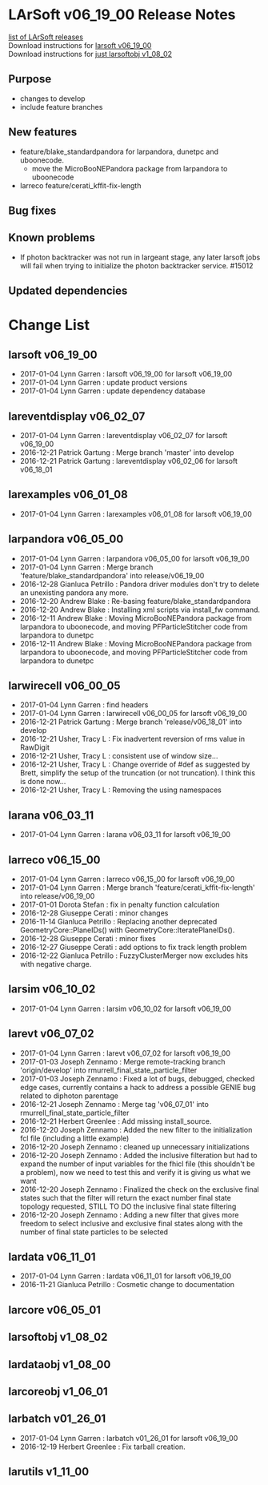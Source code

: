 # LArSoft v06_19_00 Release Notes



[list of LArSoft releases](LArSoft_release_list)  
Download instructions for [larsoft v06_19_00](https://scisoft.fnal.gov/scisoft/bundles/larsoft/v06_19_00/larsoft-v06_19_00.html)  
Download instructions for [just larsoftobj v1_08_02](https://scisoft.fnal.gov/scisoft/bundles/larsoftobj/v1_08_02/larsoftobj-v1_08_02.html)

## Purpose

-   changes to develop
-   include feature branches

## New features

-   feature/blake_standardpandora for larpandora, dunetpc and uboonecode.
    -   move the MicroBooNEPandora package from larpandora to uboonecode
-   larreco feature/cerati_kffit-fix-length

## Bug fixes

## Known problems

-   If photon backtracker was not run in largeant stage, any later larsoft jobs will fail when trying to initialize the photon backtracker service. \#15012

## Updated dependencies

# Change List

## larsoft v06_19_00

-   2017-01-04 Lynn Garren : larsoft v06_19_00 for larsoft v06_19_00
-   2017-01-04 Lynn Garren : update product versions
-   2017-01-04 Lynn Garren : update dependency database

## lareventdisplay v06_02_07

-   2017-01-04 Lynn Garren : lareventdisplay v06_02_07 for larsoft v06_19_00
-   2016-12-21 Patrick Gartung : Merge branch 'master' into develop
-   2016-12-21 Patrick Gartung : lareventdisplay v06_02_06 for larsoft v06_18_01

## larexamples v06_01_08

-   2017-01-04 Lynn Garren : larexamples v06_01_08 for larsoft v06_19_00

## larpandora v06_05_00

-   2017-01-04 Lynn Garren : larpandora v06_05_00 for larsoft v06_19_00
-   2017-01-04 Lynn Garren : Merge branch 'feature/blake_standardpandora' into release/v06_19_00
-   2016-12-28 Gianluca Petrillo : Pandora driver modules don't try to delete an unexisting pandora any more.
-   2016-12-20 Andrew Blake : Re-basing feature/blake_standardpandora
-   2016-12-20 Andrew Blake : Installing xml scripts via install_fw command.
-   2016-12-11 Andrew Blake : Moving MicroBooNEPandora package from larpandora to uboonecode, and moving PFParticleStitcher code from larpandora to dunetpc
-   2016-12-11 Andrew Blake : Moving MicroBooNEPandora package from larpandora to uboonecode, and moving PFParticleStitcher code from larpandora to dunetpc

## larwirecell v06_00_05

-   2017-01-04 Lynn Garren : find headers
-   2017-01-04 Lynn Garren : larwirecell v06_00_05 for larsoft v06_19_00
-   2016-12-21 Patrick Gartung : Merge branch 'release/v06_18_01' into develop
-   2016-12-21 Usher, Tracy L : Fix inadvertent reversion of rms value in RawDigit
-   2016-12-21 Usher, Tracy L : consistent use of window size…
-   2016-12-21 Usher, Tracy L : Change override of \#def as suggested by Brett, simplify the setup of the truncation (or not truncation). I think this is done now…
-   2016-12-21 Usher, Tracy L : Removing the using namespaces

## larana v06_03_11

-   2017-01-04 Lynn Garren : larana v06_03_11 for larsoft v06_19_00

## larreco v06_15_00

-   2017-01-04 Lynn Garren : larreco v06_15_00 for larsoft v06_19_00
-   2017-01-04 Lynn Garren : Merge branch 'feature/cerati_kffit-fix-length' into release/v06_19_00
-   2017-01-01 Dorota Stefan : fix in penalty function calculation
-   2016-12-28 Giuseppe Cerati : minor changes
-   2016-11-14 Gianluca Petrillo : Replacing another deprecated GeometryCore::PlaneIDs() with GeometryCore::IteratePlaneIDs().
-   2016-12-28 Giuseppe Cerati : minor fixes
-   2016-12-27 Giuseppe Cerati : add options to fix track length problem
-   2016-12-22 Gianluca Petrillo : FuzzyClusterMerger now excludes hits with negative charge.

## larsim v06_10_02

-   2017-01-04 Lynn Garren : larsim v06_10_02 for larsoft v06_19_00

## larevt v06_07_02

-   2017-01-04 Lynn Garren : larevt v06_07_02 for larsoft v06_19_00
-   2017-01-03 Joseph Zennamo : Merge remote-tracking branch 'origin/develop' into rmurrell_final_state_particle_filter
-   2017-01-03 Joseph Zennamo : Fixed a lot of bugs, debugged, checked edge cases, currently contains a hack to address a possible GENIE bug related to diphoton parentage
-   2016-12-21 Joseph Zennamo : Merge tag 'v06_07_01' into rmurrell_final_state_particle_filter
-   2016-12-21 Herbert Greenlee : Add missing install_source.
-   2016-12-20 Joseph Zennamo : Added the new filter to the initialization fcl file (including a little example)
-   2016-12-20 Joseph Zennamo : cleaned up unnecessary initializations
-   2016-12-20 Joseph Zennamo : Added the inclusive filteration but had to expand the number of input variables for the fhicl file (this shouldn't be a problem), now we need to test this and verify it is giving us what we want
-   2016-12-20 Joseph Zennamo : Finalized the check on the exclusive final states such that the filter will return the exact number final state topology requested, STILL TO DO the inclusive final state filtering
-   2016-12-20 Joseph Zennamo : Adding a new filter that gives more freedom to select inclusive and exclusive final states along with the number of final state particles to be selected

## lardata v06_11_01

-   2017-01-04 Lynn Garren : lardata v06_11_01 for larsoft v06_19_00
-   2016-11-21 Gianluca Petrillo : Cosmetic change to documentation

## larcore v06_05_01

## larsoftobj v1_08_02

## lardataobj v1_08_00

## larcoreobj v1_06_01

## larbatch v01_26_01

-   2017-01-04 Lynn Garren : larbatch v01_26_01 for larsoft v06_19_00
-   2016-12-19 Herbert Greenlee : Fix tarball creation.

## larutils v1_11_00
